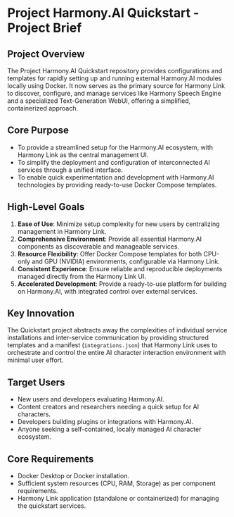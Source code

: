 # Project Harmony.AI Quickstart - Project Brief

## Project Overview
The Project Harmony.AI Quickstart repository provides configurations and templates for rapidly setting up and running external Harmony.AI modules locally using Docker. It now serves as the primary source for Harmony Link to discover, configure, and manage services like Harmony Speech Engine and a specialized Text-Generation WebUI, offering a simplified, containerized approach.

## Core Purpose
- To provide a streamlined setup for the Harmony.AI ecosystem, with Harmony Link as the central management UI.
- To simplify the deployment and configuration of interconnected AI services through a unified interface.
- To enable quick experimentation and development with Harmony.AI technologies by providing ready-to-use Docker Compose templates.

## High-Level Goals
1. **Ease of Use**: Minimize setup complexity for new users by centralizing management in Harmony Link.
2. **Comprehensive Environment**: Provide all essential Harmony.AI components as discoverable and manageable services.
3. **Resource Flexibility**: Offer Docker Compose templates for both CPU-only and GPU (NVIDIA) environments, configurable via Harmony Link.
4. **Consistent Experience**: Ensure reliable and reproducible deployments managed directly from the Harmony Link UI.
5. **Accelerated Development**: Provide a ready-to-use platform for building on Harmony.AI, with integrated control over external services.

## Key Innovation
The Quickstart project abstracts away the complexities of individual service installations and inter-service communication by providing structured templates and a manifest (`integrations.json`) that Harmony Link uses to orchestrate and control the entire AI character interaction environment with minimal user effort.

## Target Users
- New users and developers evaluating Harmony.AI.
- Content creators and researchers needing a quick setup for AI characters.
- Developers building plugins or integrations with Harmony.AI.
- Anyone seeking a self-contained, locally managed AI character ecosystem.

## Core Requirements
- Docker Desktop or Docker installation.
- Sufficient system resources (CPU, RAM, Storage) as per component requirements.
- Harmony Link application (standalone or containerized) for managing the quickstart services.
